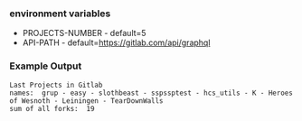 ### environment variables
* PROJECTS-NUMBER - default=5
* API-PATH - default=https://gitlab.com/api/graphql
### Example Output
```
Last Projects in Gitlab
names:  grup - easy - slothbeast - sspssptest - hcs_utils - K - Heroes of Wesnoth - Leiningen - TearDownWalls
sum of all forks:  19
```
